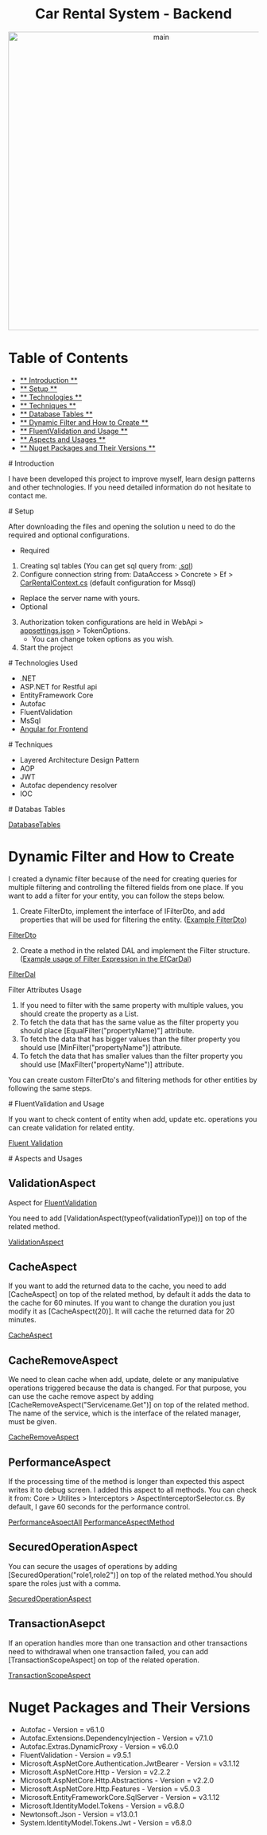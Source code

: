 <h1 align="center">Car Rental System - Backend</h1> 
<p align="center">
  <img src="https://github.com/salihyanbal/CarRentalProject/blob/master/GitHub/images-for-read-me/white-logo-on-black-background.png" width="600" alt="main">
</p>

# Table of Contents

- <a href="#introduction">** Introduction **</a>
- <a href="#setup">** Setup **</a>
- <a href="#technologies">** Technologies **</a>
- <a href="#techniques">** Techniques **</a>
- <a href="#databasetables">** Database Tables **</a>
- <a href="#dynamicfilter">** Dynamic Filter and How to Create **</a>
- <a href="#fluentvalidation">** FluentValidation and Usage **</a>
- <a href="#aspects">** Aspects and Usages **</a>
- <a href="#nugetpackages">** Nuget Packages and Their Versions **</a>

<div id="introduction">
# Introduction

I have been developed this project to improve myself, learn design patterns and other technologies. If you need detailed information do not hesitate to contact me.
</div>

<div id="setup">
# Setup
  
After downloading the files and opening the solution u need to do the required and optional configurations.

- Required
1. Creating sql tables (You can get sql query from: [.sql](https://github.com/salihyanbal/CarRentalProject/blob/master/carrental.sql))
2. Configure connection string from: DataAccess > Concrete > Ef > [CarRentalContext.cs](https://github.com/salihyanbal/CarRentalProject/blob/master/DataAccess/Concrete/Ef/CarRentalContext.cs) (default configuration for Mssql) 
- Replace the server name with yours.
- Optional
3. Authorization token configurations are held in WebApi > [appsettings.json](https://github.com/salihyanbal/CarRentalProject/blob/master/WebAPI/appsettings.json) > TokenOptions. 
	- You can change token options as you wish.
4. Start the project
</div>

<div id="technologies">
# Technologies Used

* .NET
* ASP.NET for Restful api
* EntityFramework Core
* Autofac
* FluentValidation
* MsSql
* [Angular for Frontend](https://github.com/salihyanbal/car-rental-ng)
</div>

<div id="techniques">
# Techniques

* Layered Architecture Design Pattern
* AOP
* JWT
* Autofac dependency resolver
* IOC
</div>

<div id="databasetables">
# Databas Tables

[DatabaseTables](https://github.com/salihyanbal/CarRentalProject/blob/master/GitHub/images-for-read-me/sqltables.png)
</div>

<div id="dynamicfilter">
  
# Dynamic Filter and How to Create

I created a dynamic filter because of the need for creating queries for multiple filtering and controlling the filtered fields from one place.
If you want to add a filter for your entity, you can follow the steps below.

1. Create FilterDto, implement the interface of IFilterDto, and add properties that will be used for filtering the entity. ([Example FilterDto](https://github.com/salihyanbal/CarRentalProject/blob/master/Entities/DTOs/CarDetailFilterDto.cs))

[FilterDto](https://github.com/salihyanbal/CarRentalProject/blob/master/GitHub/filter-dto.jpg)

2. Create a method in the related DAL and implement the Filter structure. ([Example usage of Filter Expression in the EfCarDal](https://github.com/salihyanbal/CarRentalProject/blob/master/DataAccess/Concrete/Ef/EfCarDal.cs))

[FilterDal](https://github.com/salihyanbal/CarRentalProject/blob/master/GitHub/dal-for-filter.jpg)

Filter Attributes Usage

1. If you need to filter with the same property with multiple values, you should create the property as a List.
2. To fetch the data that has the same value as the filter property you should place [EqualFilter("propertyName)"] attribute.
3. To fetch the data that has bigger values than the filter property you should use [MinFilter("propertyName")] attribute.
4. To fetch the data that has smaller values than the filter property you should use [MaxFilter("propertyName")] attribute.

You can create custom FilterDto's and filtering methods for other entities by following the same steps.


</div>

<div id="fluentvalidation">
# FluentValidation and Usage

If you want to check content of entity when add, update etc. operations you can create validation for related entity.

[Fluent Validation](https://github.com/salihyanbal/CarRentalProject/blob/master/GitHub/fluent-validation.jpg)


</div>

<div id="aspects">
# Aspects and Usages
  
## ValidationAspect

Aspect for [FluentValidation](#fluentvalidation)

You need to add [ValidationAspect(typeof(validationType))] on top of the related method.

[ValidationAspect](https://github.com/salihyanbal/CarRentalProject/blob/master/GitHub/validation-aspect.jpg)

## CacheAspect

If you want to add the returned data to the cache, you need to add  [CacheAspect] on top of the related method, by default it adds the data to the cache for 60 minutes. 
If you want to change the duration you just modify it as [CacheAspect(20)]. It will cache the returned data for 20 minutes.

[CacheAspect](https://github.com/salihyanbal/CarRentalProject/blob/master/GitHub/cache-aspect.jpg)

## CacheRemoveAspect

We need to clean cache when add, update, delete or any manipulative operations triggered because the data is changed. For that purpose, you can use the cache remove aspect by adding [CacheRemoveAspect("Servicename.Get")] on top of the related method. The name of the service, which is the interface of the related manager, must be given.

[CacheRemoveAspect](https://github.com/salihyanbal/CarRentalProject/blob/master/cache-remove-aspect.jpg)

## PerformanceAspect

If the processing time of the method is longer than expected this aspect writes it to debug screen.
I added this aspect to all methods. You can check it from: Core > Utilites > Interceptors > AspectInterceptorSelector.cs. By default, I gave 60 seconds for the performance control.

[PerformanceAspectAll](https://github.com/salihyanbal/CarRentalProject/blob/master/performance-aspect-all.jpg)
[PerformanceAspectMethod](https://github.com/salihyanbal/CarRentalProject/blob/master/performance-aspect-method.jpg)

## SecuredOperationAspect

You can secure the usages of operations by adding [SecuredOperation("role1,role2")] on top of the related method.You should spare the roles just with a comma.

[SecuredOperationAspect](https://github.com/salihyanbal/CarRentalProject/blob/master/secured-operation-aspect.jpg)

## TransactionAsepct

If an operation handles more than one transaction and other transactions need to withdrawal when one transaction failed, you can add [TransactionScopeAspect] on top of the related operation.

[TransactionScopeAspect](https://github.com/salihyanbal/CarRentalProject/blob/master/transaction-scope-aspect.jpg)
</div>

<div id="nugetpackages">

# Nuget Packages and Their Versions

* Autofac - Version = v6.1.0
* Autofac.Extensions.DependencyInjection - Version = v7.1.0
* Autofac.Extras.DynamicProxy - Version = v6.0.0
* FluentValidation - Version = v9.5.1
* Microsoft.AspNetCore.Authentication.JwtBearer - Version = v3.1.12
* Microsoft.AspNetCore.Http - Version = v2.2.2
* Microsoft.AspNetCore.Http.Abstractions - Version = v2.2.0
* Microsoft.AspNetCore.Http.Features - Version = v5.0.3
* Microsoft.EntityFrameworkCore.SqlServer - Version = v3.1.12
* Microsoft.IdentityModel.Tokens - Version = v6.8.0
* Newtonsoft.Json - Version = v13.0.1
* System.IdentityModel.Tokens.Jwt - Version = v6.8.0
  
</div>











